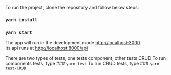 To run the project, clone the repository and follow below steps:
### `yarn install`
### `yarn start`

The app will run in the development mode [http://localhost:3000](http://localhost:3000).<br />
Its api runs at [http://localhost:8000/api](http://localhost:8000/api)

There are two types of tests, one tests component, other tests CRUD
To run components tests, type ### `yarn test`
To run CRUD tests, type ### `yarn test-CRUD`
